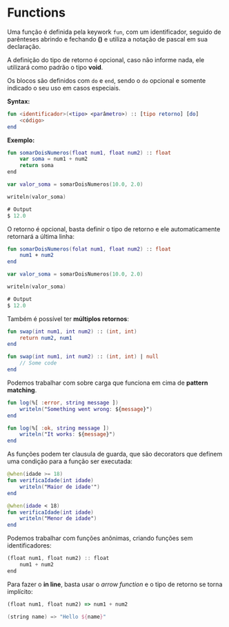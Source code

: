 # Functions

Uma função é definida pela keywork `fun`, com um identificador, seguido de parênteses abrindo e fechando **()** e utiliza a notação de pascal em sua declaração.

A definição do tipo de retorno é opcional, caso não informe nada, ele utilizará como padrão o tipo **void**.

Os blocos são definidos com `do` e `end`, sendo o `do` opcional e somente indicado o seu uso em casos especiais.

**Syntax:**

```kotlin
fun <identificador>(<tipo> <parâmetro>) :: [tipo retorno] [do]
    <código>
end
```

**Exemplo:**

```kotlin
fun somarDoisNumeros(float num1, float num2) :: float
    var soma = num1 + num2
    return soma
end

var valor_soma = somarDoisNumeros(10.0, 2.0)

writeln(valor_soma)

# Output
$ 12.0
```

O retorno é opcional, basta definir o tipo de retorno e ele automaticamente retornará a última linha:

```kotlin
fun somarDoisNumeros(folat num1, float num2) :: float
    num1 + num2
end

var valor_soma = somarDoisNumeros(10.0, 2.0)

writeln(valor_soma)

# Output
$ 12.0
```

Também é possível ter **múltiplos retornos**:

```kotlin
fun swap(int num1, int num2) :: (int, int)
    return num2, num1
end
```

```kotlin
fun swap(int num1, int num2) :: (int, int) | null
    // Some code
end
```

Podemos trabalhar com sobre carga que funciona em cima de **pattern matching**.

```kotlin
fun log(%[ :error, string message ])
    writeln("Something went wrong: ${message}")
end

fun log(%[ :ok, string message ])
    writeln("It works: ${message}")
end
```

As funções podem ter clausula de guarda, que são decorators que definem uma condição para a função ser executada:

```kotlin
@when(idade >= 18)
fun verificaIdade(int idade)
    writeln("Maior de idade'")
end

@when(idade < 18)
fun verificaIdade(int idade)
    writeln("Menor de idade")
end
```

Podemos trabalhar com funções anônimas, criando funções sem identificadores:

```typescript
(float num1, float num2) :: float
    num1 + num2
end
```

Para fazer o **in line**, basta usar o _arrow function_ e o tipo de retorno se torna implícito:

```typescript
(float num1, float num2) => num1 + num2
```

```kotlin
(string name) => "Hello ${name}"
```
